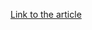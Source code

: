 [Link to the article](https://www.microsoft.com/security/blog/2016/07/14/reverse-engineering-dubnium-stage-2-payload-analysis/)
